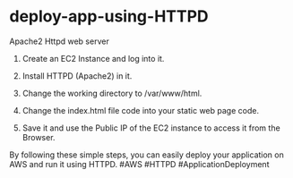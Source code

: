 # deploy-app-using-HTTPD
Apache2 Httpd web server
1. Create an EC2 Instance and log into it.

2. Install HTTPD (Apache2) in it.

3. Change the working directory to /var/www/html.

4. Change the index.html file code into your static web page code.

5. Save it and use the Public IP of the EC2 instance to access it from the Browser.



By following these simple steps, you can easily deploy your application on AWS and run it using HTTPD. #AWS #HTTPD #ApplicationDeployment 

